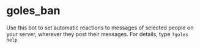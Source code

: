 # goles_ban

Use this bot to set automatic reactions to messages of selected people on your server, wherever they post their messages. For details, type `?goles help`
